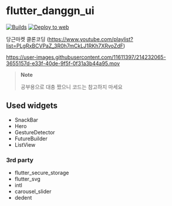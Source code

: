 # flutter_danggn_ui

[![Builds](https://github.com/sh-cho/flutter-danggn-ui/actions/workflows/build.yml/badge.svg?branch=main)](https://github.com/sh-cho/flutter-danggn-ui/actions/workflows/build.yml)
[![Deploy to web](https://github.com/sh-cho/flutter-danggn-ui/actions/workflows/deploy_web.yml/badge.svg)](https://github.com/sh-cho/flutter-danggn-ui/actions/workflows/deploy_web.yml)

당근마켓 클론코딩 (https://www.youtube.com/playlist?list=PLgRxBCVPaZ_3R0h7mCkLJ1RKh7XRvoZdF)

https://user-images.githubusercontent.com/11611397/214232065-3655157d-e33f-40de-9f5f-0f31a3b44a95.mov

> **Note**
>
> 공부용으로 대충 짰으니 코드는 참고하지 마세요

## Used widgets

- SnackBar
- Hero
- GestureDetector
- FutureBuilder
- ListView

### 3rd party
- flutter_secure_storage
- flutter_svg
- intl
- carousel_slider
- dedent
